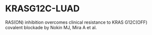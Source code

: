 # KRASG12C-LUAD
RAS(ON) inhibition overcomes clinical resistance to KRAS G12C(OFF) covalent blockade by Nokin MJ, Mira A et al.
